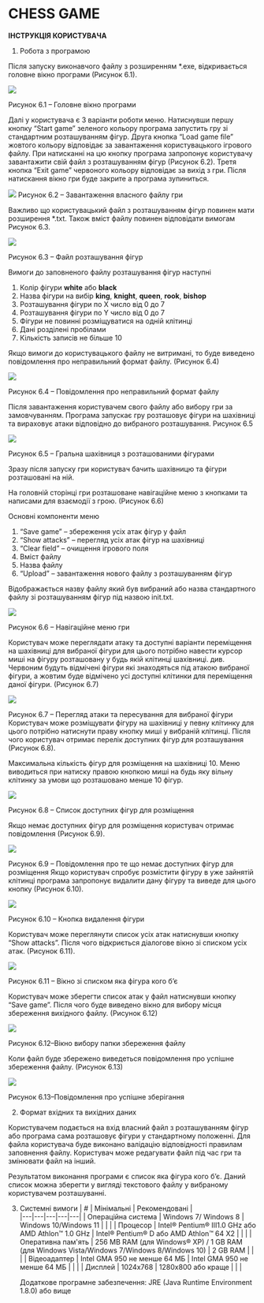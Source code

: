 ﻿# CHESS GAME
**ІНСТРУКЦІЯ КОРИСТУВАЧА** 

1. Робота з програмою 

Після запуску  виконавчого  файлу   з розширенням \*.exe, відкривається головне вікно програми (Рисунок 6.1). 

![](instruction/mainFrame.jpeg)

Рисунок 6.1 – Головне вікно програми 

Далі у користувача є 3 варіанти роботи меню. Натиснувши першу кнопку “Start  game”  зеленого  кольору  програма  запустить  гру  зі  стандартним розташуванням  фігур.  Друга  кнопка  “Load  game  file”  жовтого  кольору відповідає за завантаження користувацького ігрового файлу. При натисканні на цю  кнопку  програма  запропонує  користувачу  завантажити  свій  файл  з розташуванням  фігур  (Рисунок  6.2).  Третя  кнопка  “Exit  game”  червоного кольору відповідає за вихід з гри. Після натискання вікно гри буде закрите а програма зупиниться.  

![](instruction/loadfile.jpeg)
Рисунок 6.2 – Завантаження власного файлу гри 

Важливо що користувацький файл з розташуванням фігур повинен мати розширення \*.txt. Також вміст файлу повинен відповідати вимогам Рисунок 6.3. 

![](instruction/figurefile.png)

Рисунок 6.3 – Файл розташування фігур 

Вимоги до заповненого файлу розташування фігур наступні 

1. Колір фігури **white** або **black** 
1. Назва фігури на вибір **king**, **knight**, **queen**, **rook**, **bishop** 
1. Розташування фігури по X число від 0 до 7 
1. Розташування фігури по Y число від 0 до 7 
1. Фігури не повинні розміщуватися на одній клітинці 
1. Дані розділені пробілами 
1. Кількість записів не більше 10 

Якщо вимоги до користувацького файлу не витримані, то буде виведено повідомлення про неправильний формат файлу. (Рисунок 6.4) 

![](instruction/wrongformat.png)

Рисунок 6.4 – Повідомлення про неправильний формат файлу 

Після  завантаження  користувачем  свого  файлу  або  вибору  гри  за замовчуванням.  Програма  запускає  гру  розташовує  фігури  на  шахівниці  та вираховує атаки відповідно до вибраного розташування. Рисунок 6.5 

![](instruction/board.jpeg)

Рисунок 6.5 – Гральна шахівниця з розташованими фігурами 

Зразу  після  запуску  гри  користувач  бачить  шахівницю  та  фігури розташовані на ній.  

На головній сторінці гри розташоване навігаційне меню з кнопками та написами для взаємодії з грою. (Рисунок 6.6) 

Основні компоненти меню 

1. “Save game” – збереження усіх атак фігур у файл  
1. “Show attacks” – перегляд усіх атак фігур на шахівниці  
1. “Clear field” – очищення ігрового поля 
1. Вміст файлу  
1. Назва файлу 
1. “Upload” – завантаження нового файлу з розташуванням фігур 

Відображається назву файлу який був вибраний або назва стандартного файлу зі розташуванням фігур під назвою init.txt. 

![](instruction/menulist.png)

Рисунок 6.6 – Навігаційне меню гри 

Користувач може переглядати атаку та доступні варіанти переміщення на шахівниці  для  вибраної  фігури  для  цього  потрібно  навести  курсор  миші  на фігуру  розташовану  у  будь  якій  клітинці  шахівниці.  див.  Червоним  будуть відмічені фігури які знаходяться під атакою вибраної фігури, а жовтим буде відмічено усі доступні клітинки для переміщення даної фігури. (Рисунок 6.7) 

![](instruction/attackExample.jpeg)

Рисунок 6.7 – Перегляд атаки та пересування для вибраної фігури Користувач може розміщувати фігуру на шахівниці у певну клітинку для цього потрібно натиснути праву кнопку миші у вибраній клітинці. Після чого користувач отримає перелік доступних фігур для розташування (Рисунок 6.8). 

Максимальна  кількість  фігур  для  розміщення  на  шахівниці  10.  Меню виводиться при натиску правою кнопкою миші на будь яку вільну клітинку за умови що розташовано менше 10 фігур. 

![](instruction/figurelist.png)

Рисунок 6.8 – Список доступних фігур для розміщення 

Якщо  немає  доступних  фігур  для  розміщення  користувач  отримає повідомлення (Рисунок 6.9). 

![](instruction/nofigures.png)

Рисунок 6.9 – Повідомлення про те що немає доступних фігур для розміщення  Якщо  користувач  спробує  розмістити  фігуру  в  уже  зайнятій  клітинці програма  запропонує  видалити  дану  фігуру  та  виведе  для  цього  кнопку (Рисунок 6.10).  

![](instruction/removefigure.png)

Рисунок 6.10 – Кнопка видалення фігури 

Користувач  може  переглянути  список  усіх  атак  натиснувши  кнопку “Show attacks”. Після чого відкриється діалогове вікно зі списком усіх атак. (Рисунок 6.11).  

![](instruction/figureAttacks.jpeg)

Рисунок 6.11 – Вікно зі списком яка фігура кого б’є  

Користувач може зберегти список атак у файл натиснувши кнопку “Save game”. Після чого буде виведено вікно для вибору місця збереження вихідного файлу. (Рисунок 6.12) 

![](instruction/saveResult.jpeg)

Рисунок 6.12–Вікно вибору папки збереження файлу  

Коли  файл  буде  збережено  виведеться  повідомлення  про  успішне збереження файлу. (Рисунок 6.13) 

![](instruction/successMessage.png)

Рисунок 6.13–Повідомлення про успішне зберігання  

2. Формат вхідних та вихідних даних 

Користувачем подається на вхід власний файл з розташуванням фігур або програма  сама  розташовує  фігури  у  стандартному  положенні.  Для  файла користувача  буде  виконано  валідацію  відповідності  правилам  заповнення файлу. Користувач може редагувати файл під час гри та змінювати файл на інший. 

Результатом  виконання  програми  є  список  яка  фігура  кого  б’є.  Даний список можна зберегти у вигляді текстового файлу у вибраному користувачем розташуванні. 

3. Системні вимоги
   | #  | Мінімальні  | Рекомендовані  |   
   |---|---|---|---|---|
   | Операційна система  | Windows 7/ Windows 8 | Windows  10/Windows 11  |   |   |
   | Процесор  | Intel® Pentium® ІІІ1.0 GHz або  AMD Athlon™ 1.0 GHz  | Intel® Pentium® D або AMD Athlon™ 64 X2  |   |   |
   | Оперативна пам'ять  | 256 MB RAM (для  Windows® XP) / 1 GB RAM (для Windows Vista/Windows 7/Windows 8/Windows 10)  | 2 GB RAM  |   |   |
   | Відеоадаптер  | Intel GMA 950 не менше 64 МБ  | Intel GMA 950 не менше 64 МБ  |   |   |
   | Дисплей  | 1024х768  | 1280х800 або краще  |   |   |

    Додаткове програмне забезпечення:  JRE (Java Runtime Environment 1.8.0) або вище

